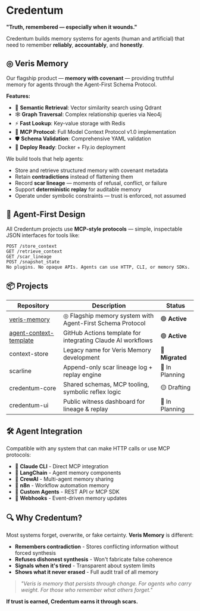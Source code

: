 # Credentum

**"Truth, remembered — especially when it wounds."**

Credentum builds memory systems for agents (human and artificial) that need to remember **reliably**, **accountably**, and **honestly**.

## ◎ Veris Memory

Our flagship product — **memory with covenant** — providing truthful memory for agents through the Agent-First Schema Protocol.

**Features:**
- 🎯 **Semantic Retrieval**: Vector similarity search using Qdrant
- 🕸️ **Graph Traversal**: Complex relationship queries via Neo4j  
- ⚡ **Fast Lookup**: Key-value storage with Redis
- 🤝 **MCP Protocol**: Full Model Context Protocol v1.0 implementation
- 🛡️ **Schema Validation**: Comprehensive YAML validation
- 🚀 **Deploy Ready**: Docker + Fly.io deployment

We build tools that help agents:
- Store and retrieve structured memory with covenant metadata
- Retain **contradictions** instead of flattening them
- Record **scar lineage** — moments of refusal, conflict, or failure
- Support **deterministic replay** for auditable memory
- Operate under symbolic constraints — trust is enforced, not assumed

## 🧠 Agent-First Design

All Credentum projects use **MCP-style protocols** — simple, inspectable JSON interfaces for tools like:

```
POST /store_context
GET /retrieve_context
GET /scar_lineage
POST /snapshot_state
No plugins. No opaque APIs. Agents can use HTTP, CLI, or memory SDKs.
```

## 📦 Projects

| Repository | Description | Status |
|------------|-------------|--------|
| [veris-memory](https://github.com/credentum/veris-memory) | ◎ Flagship memory system with Agent-First Schema Protocol | 🟢 **Active** |
| [agent-context-template](https://github.com/credentum/agent-context-template) | GitHub Actions template for integrating Claude AI workflows | 🟢 **Active** |
| context-store | Legacy name for Veris Memory development | 🔄 **Migrated** |
| scarline | Append-only scar lineage log + replay engine | 🔲 In Planning |
| credentum-core | Shared schemas, MCP tooling, symbolic reflex logic | 🟡 Drafting |
| credentum-ui | Public witness dashboard for lineage & replay | 🔲 In Planning |

## 🛠️ Agent Integration

Compatible with any system that can make HTTP calls or use MCP protocols:

- 🧩 **Claude CLI** - Direct MCP integration
- 🧩 **LangChain** - Agent memory components  
- 🧩 **CrewAI** - Multi-agent memory sharing
- 🧩 **n8n** - Workflow automation memory
- 🧩 **Custom Agents** - REST API or MCP SDK
- 🧩 **Webhooks** - Event-driven memory updates

## 🔍 Why Credentum?

Most systems forget, overwrite, or fake certainty. **Veris Memory** is different:

- **Remembers contradiction** - Stores conflicting information without forced synthesis
- **Refuses dishonest synthesis** - Won't fabricate false coherence  
- **Signals when it's tired** - Transparent about system limits
- **Shows what it never erased** - Full audit trail of all memory

> *"Veris is memory that persists through change. For agents who carry weight. For those who remember what others forget."*

**If trust is earned, Credentum earns it through scars.**

